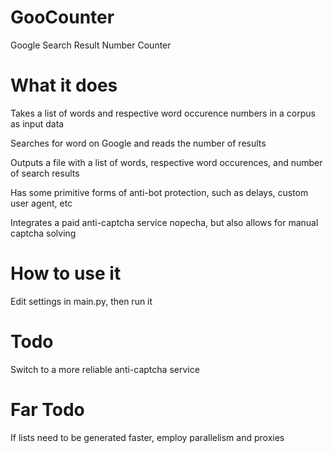# GooCounter
Google Search Result Number Counter

# What it does
Takes a list of words and respective word occurence numbers in a corpus as input data

Searches for word on Google and reads the number of results

Outputs a file with a list of words, respective word occurences, and number of search results

Has some primitive forms of anti-bot protection, such as delays, custom user agent, etc

Integrates a paid anti-captcha service nopecha, but also allows for manual captcha solving

# How to use it
Edit settings in main.py, then run it

# Todo
Switch to a more reliable anti-captcha service

# Far Todo
If lists need to be generated faster, employ parallelism and proxies
